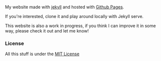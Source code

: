 My website made with [jekyll](http://jekyllrb.com) and hosted with [Github Pages](https://pages.github.com/).

If you're interested, clone it and play around locally with Jekyll serve.  

This website is also a work in progress, if you think I can improve it in some way, please check it out and let me know!

### License
All this stuff is under the [MIT License](https://raw.githubusercontent.com/alex-keyes/alex-keyes.github.io/master/LICENSE)
